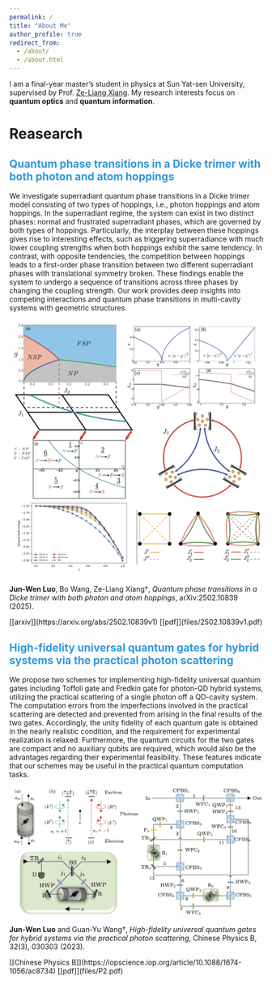 ```yaml
---
permalink: /
title: "About Me"
author_profile: true
redirect_from: 
  - /about/
  - /about.html
---
```


I am a final-year master’s student in physics at Sun Yat-sen University, supervised by Prof. [Ze-Liang Xiang](https://scholar.google.co.jp/citations?user=akB8u4sAAAAJ&hl=en&oi=ao). My research interests focus on <strong>quantum optics</strong> and <strong>quantum information</strong>.

Reasearch
======
## <span style="color:#3498db;">Quantum phase transitions in a Dicke trimer with both photon and atom hoppings</span>
We investigate superradiant quantum phase transitions in a Dicke trimer model consisting of two types of hoppings, i.e., photon hoppings and atom hoppings. In the superradiant regime, the system can exist in two distinct phases: normal and frustrated superradiant phases, which are governed by both types of hoppings. Particularly, the interplay between these hoppings gives rise to interesting effects, such as triggering superradiance with much lower coupling strengths when both hoppings exhibit the same tendency. In contrast, with opposite tendencies, the competition between hoppings leads to a first-order phase transition between two different superradiant phases with translational symmetry broken. These findings enable the system to undergo a sequence of transitions across three phases by changing the coupling strength. Our work provides deep insights into competing interactions and quantum phase transitions in multi-cavity systems with geometric structures.

![Project Image](images/Project_5.png)
<p>
  <strong>Jun-Wen Luo</strong>, Bo Wang, Ze-Liang Xiang&#8224;,  
  <em>Quantum phase transitions in a Dicke trimer with both photon and atom hoppings</em>,  
 arXiv:2502.10839 (2025).
</p>
[[arxiv]](https://arxiv.org/abs/2502.10839v1) [[pdf]](files/2502.10839v1.pdf)


## <span style="color:#3498db;">High-fidelity universal quantum gates for hybrid systems via the practical photon scattering
We propose two schemes for implementing high-fidelity universal quantum gates including Toffoli gate and Fredkin gate for photon-QD hybrid systems, utilizing the practical scattering of a single photon off a QD-cavity system. The computation errors from the imperfections involved in the practical scattering are detected and prevented from arising in the final results of the two gates. Accordingly, the unity fidelity of each quantum gate is obtained in the nearly realistic condition, and the requirement for experimental realization is relaxed. Furthermore, the quantum circuits for the two gates are compact and no auxiliary qubits are required, which would also be the advantages regarding their experimental feasibility. These features indicate that our schemes may be useful in the practical quantum computation tasks.

![Project Image](images/Project_4.png)
<p>
  <strong>Jun-Wen Luo</strong> and Guan-Yu Wang&#8224;,  
  <em>High-fidelity universal quantum gates for hybrid systems via the practical photon scattering</em>,  
 Chinese Physics B, 32(3), 030303 (2023).
</p>
[[Chinese Physics B]](https://iopscience.iop.org/article/10.1088/1674-1056/ac8734) [[pdf]](files/P2.pdf) 

